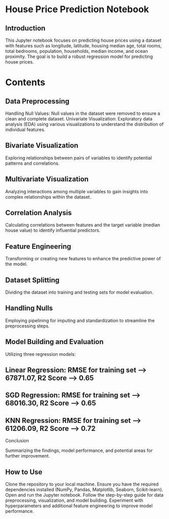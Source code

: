 # House Price Prediction Notebook
## Introduction
This Jupyter notebook focuses on predicting house prices using a dataset with features such as longitude, latitude, housing median age, total rooms, total bedrooms, population, households, median income, and ocean proximity. The goal is to build a robust regression model for predicting house prices.

# Contents
## Data Preprocessing
Handling Null Values: Null values in the dataset were removed to ensure a clean and complete dataset.
Univariate Visualization: Exploratory data analysis (EDA) using various visualizations to understand the distribution of individual features.
## Bivariate Visualization

Exploring relationships between pairs of variables to identify potential patterns and correlations.
## Multivariate Visualization

Analyzing interactions among multiple variables to gain insights into complex relationships within the dataset.
## Correlation Analysis

Calculating correlations between features and the target variable (median house value) to identify influential predictors.
## Feature Engineering

Transforming or creating new features to enhance the predictive power of the model.
## Dataset Splitting

Dividing the dataset into training and testing sets for model evaluation.
## Handling Nulls

Employing pipelining for imputing and standardization to streamline the preprocessing steps.
## Model Building and Evaluation

Utilizing three regression models:
## Linear Regression: RMSE for training set --> 67871.07, R2 Score --> 0.65
## SGD Regression: RMSE for training set --> 68016.30, R2 Score --> 0.65
## KNN Regression: RMSE for training set --> 61206.09, R2 Score --> 0.72
Conclusion

Summarizing the findings, model performance, and potential areas for further improvement.
## How to Use
Clone the repository to your local machine.
Ensure you have the required dependencies installed (NumPy, Pandas, Matplotlib, Seaborn, Scikit-learn).
Open and run the Jupyter notebook.
Follow the step-by-step guide for data preprocessing, visualization, and model building.
Experiment with hyperparameters and additional feature engineering to improve model performance.
